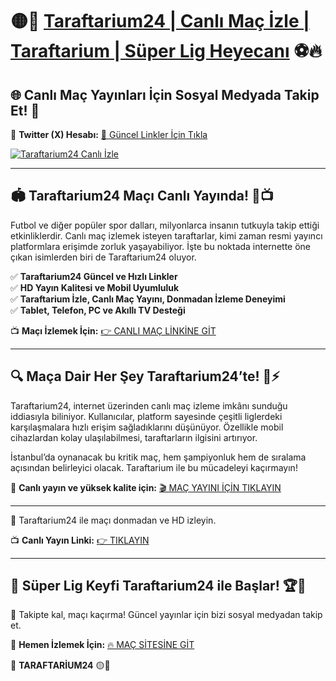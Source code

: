 # 🟡🔴 **[Taraftarium24 | Canlı Maç İzle | Taraftarium | Süper Lig Heyecanı](http://www.taraftar.site)** ⚽️🔥

## 🌐 **Canlı Maç Yayınları İçin Sosyal Medyada Takip Et!** 📣
🐤 **Twitter (X) Hesabı:** [🎯 Güncel Linkler İçin Tıkla](https://x.com/T24RESMI)  

[![Taraftarium24 Canlı İzle](https://i.postimg.cc/fL1KkhHV/TARAFTARIUM-TANITIM.jpg)](http://www.taraftar.site)

---

## 🏟️ **Taraftarium24 Maçı Canlı Yayında!** 🎯📺

Futbol ve diğer popüler spor dalları, milyonlarca insanın tutkuyla takip ettiği etkinliklerdir. Canlı maç izlemek isteyen taraftarlar, kimi zaman resmi yayıncı platformlara erişimde zorluk yaşayabiliyor. İşte bu noktada internette öne çıkan isimlerden biri de Taraftarium24 oluyor.

✅ **Taraftarium24 Güncel ve Hızlı Linkler**  
✅ **HD Yayın Kalitesi ve Mobil Uyumluluk**  
✅ **Taraftarium İzle, Canlı Maç Yayını, Donmadan İzleme Deneyimi**  
✅ **Tablet, Telefon, PC ve Akıllı TV Desteği**

📺 **Maçı İzlemek İçin:** <a href="http://www.taraftar.site" rel="nofollow" class="taraftarium24">👉 CANLI MAÇ LİNKİNE GİT</a>

---

## 🔍 **Maça Dair Her Şey Taraftarium24’te!** 🧠⚡

Taraftarium24, internet üzerinden canlı maç izleme imkânı sunduğu iddiasıyla biliniyor. Kullanıcılar, platform sayesinde çeşitli liglerdeki karşılaşmalara hızlı erişim sağladıklarını düşünüyor. Özellikle mobil cihazlardan kolay ulaşılabilmesi, taraftarların ilgisini artırıyor.

İstanbul’da oynanacak bu kritik maç, hem şampiyonluk hem de sıralama açısından belirleyici olacak. Taraftarium ile bu mücadeleyi kaçırmayın!

📍 **Canlı yayın ve yüksek kalite için:** [🎬 MAÇ YAYINI İÇİN TIKLAYIN](http://www.taraftar.site)

---

🎯 Taraftarium24 ile maçı donmadan ve HD izleyin.

📺 **Canlı Yayın Linki:** [👉 TIKLAYIN](http://www.taraftar.site)

---

## 🎉 **Süper Lig Keyfi Taraftarium24 ile Başlar!** 🏆🔗

📲 Takipte kal, maçı kaçırma! Güncel yayınlar için bizi sosyal medyadan takip et.

📢 **Hemen İzlemek İçin:** [🔥 MAÇ SİTESİNE GİT](http://www.taraftar.site)

🎊 **TARAFTARİUM24** 🟡🔴
